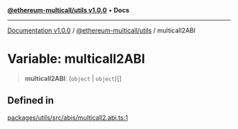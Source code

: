 [**@ethereum-multicall/utils v1.0.0**](../README.md) • **Docs**

***

[Documentation v1.0.0](../../../packages.md) / [@ethereum-multicall/utils](../README.md) / multicall2ABI

# Variable: multicall2ABI

> **multicall2ABI**: (`object` \| `object`)[]

## Defined in

[packages/utils/src/abis/multicall2.abi.ts:1](https://github.com/niZmosis/ethereum-multicall/blob/2a2d077a99c23b464a4e40dd6375d06ce98594bd/packages/utils/src/abis/multicall2.abi.ts#L1)
